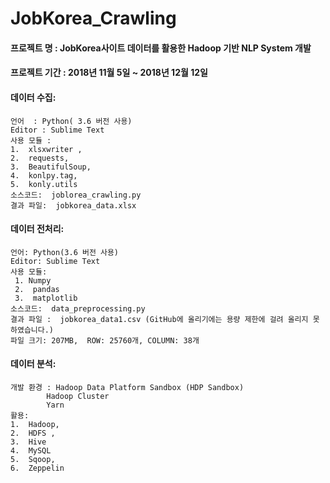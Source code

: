 # JobKorea_Crawling
####	프로젝트 명 : JobKorea사이트 데이터를 활용한 Hadoop 기반 NLP System 개발 
####	프로젝트 기간 : 2018년 11월 5일 ~ 2018년 12월 12일 


####	데이터 수집:
	언어  : Python( 3.6 버전 사용)
	Editor : Sublime Text
	사용 모듈 :
	1.	xlsxwriter , 
	2.	requests, 
	3.	BeautifulSoup,
	4.	konlpy.tag, 
	5.	konly.utils 	
    소스코드:  joblorea_crawling.py
	결과 파일:  jobkorea_data.xlsx


####	데이터 전처리:
	언어: Python(3.6 버전 사용)
	Editor: Sublime Text
	사용 모듈: 
	 1.	Numpy
	 2.	 pandas 
	 3.	 matplotlib 
	소스코드:  data_preprocessing.py
	결과 파일 :  jobkorea_data1.csv (GitHub에 올리기에는 용량 제한에 걸려 올리지 못하였습니다.)  
 	파일 크기: 207MB,  ROW: 25760개, COLUMN: 38개


####	데이터 분석:
	개발 환경 : Hadoop Data Platform Sandbox (HDP Sandbox)
			Hadoop Cluster
			Yarn
	활용:
	1.	Hadoop, 
	2.	HDFS , 
	3.	Hive
	4.	MySQL
	5.	Sqoop, 
	6.	Zeppelin
